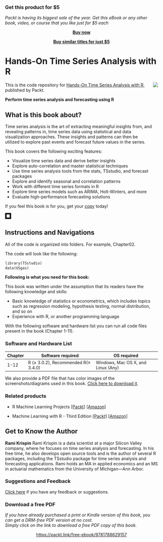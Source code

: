 
### Get this product for $5

<i>Packt is having its biggest sale of the year. Get this eBook or any other book, video, or course that you like just for $5 each</i>


<b><p align='center'>[Buy now](https://packt.link/9781788629157)</p></b>


<b><p align='center'>[Buy similar titles for just $5](https://subscription.packtpub.com/search)</p></b>


# Hands-On Time Series Analysis with R
<a href="https://www2.packtpub.com/big-data-and-business-intelligence/hands-time-series-analysis-r?utm_source=github&utm_medium=repository&utm_campaign=9781788629157"><img src="https://packt-type-cloud.s3.amazonaws.com/uploads/sites/2205/2019/05/cover.png" height="256px" align="right"></a>

This is the code repository for [Hands-On Time Series Analysis with R](https://www2.packtpub.com/big-data-and-business-intelligence/hands-time-series-analysis-r?utm_source=github&utm_medium=repository&utm_campaign=9781788629157), published by Packt.

**Perform time series analysis and forecasting using R**

## What is this book about?
Time series analysis is the art of extracting meaningful insights from, and revealing patterns in, time series data using statistical and data visualization approaches. These insights and patterns can then be utilized to explore past events and forecast future values in the series.

This book covers the following exciting features:
* Visualize time series data and derive better insights
* Explore auto-correlation and master statistical techniques
* Use time series analysis tools from the stats, TSstudio, and forecast packages
* Explore and identify seasonal and correlation patterns
* Work with different time series formats in R
* Explore time series models such as ARIMA, Holt-Winters, and more
* Evaluate high-performance forecasting solutions

If you feel this book is for you, get your [copy](https://www.amazon.com/dp/1788629159) today!

<a href="https://www.packtpub.com/?utm_source=github&utm_medium=banner&utm_campaign=GitHubBanner"><img src="https://raw.githubusercontent.com/PacktPublishing/GitHub/master/GitHub.png" 
alt="https://www.packtpub.com/" border="5" /></a>


## Instructions and Navigations
All of the code is organized into folders. For example, Chapter02.

The code will look like the following:
```
library(TSstudio)
data(USgas)
```

**Following is what you need for this book:**

This book was written under the assumption that its readers have the following knowledge
and skills:
* Basic knowledge of statistics or econometrics, which includes topics such as regression modeling, hypothesis testing, normal distribution, and so on
* Experience with R, or another programming language

With the following software and hardware list you can run all code files present in the book (Chapter 1-11).

### Software and Hardware List

| Chapter  | Software required                   | OS required                        |
| -------- | ------------------------------------| -----------------------------------|
| 1-12    | R (≥ 3.0.2), Recommended R(≥ 3.4.0)| Windows, Mac OS X, and Linux (Any) |

We also provide a PDF file that has color images of the screenshots/diagrams used in this book. [Click here to download it](https://www.packtpub.com/sites/default/files/downloads/9781788629157_ColorImages.pdf).
### Related products
* R Machine Learning Projects [[Packt]](https://www2.packtpub.com/big-data-and-business-intelligence/r-machine-learning-projects?utm_source=github&utm_medium=repository&utm_campaign=9781789807943) [[Amazon]](https://www.amazon.com/dp/B07KJDL5Y9)

* Machine Learning with R - Third Edition [[Packt]](https://www.packtpub.com/big-data-and-business-intelligence/machine-learning-r-third-edition?utm_source=github&utm_medium=repository&utm_campaign=9781788295864) [[Amazon]](https://www.amazon.com/dp/1788295862)

## Get to Know the Author
**Rami Krispin**
Rami Krispin is a data scientist at a major Silicon Valley company, where he focuses on time series analysis and forecasting. In his free time, he also develops open source tools and is the author of several R packages, including the TSstudio package for time series analysis and forecasting applications. Rami holds an MA in applied economics and an MS in actuarial mathematics from the University of Michigan—Ann Arbor.

### Suggestions and Feedback
[Click here](https://docs.google.com/forms/d/e/1FAIpQLSdy7dATC6QmEL81FIUuymZ0Wy9vH1jHkvpY57OiMeKGqib_Ow/viewform) if you have any feedback or suggestions.
### Download a free PDF

 <i>If you have already purchased a print or Kindle version of this book, you can get a DRM-free PDF version at no cost.<br>Simply click on the link to download a free PDF copy of this book.</i>
<p align="center"> <a href="https://packt.link/free-ebook/9781788629157">https://packt.link/free-ebook/9781788629157 </a> </p>